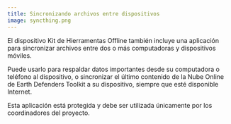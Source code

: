 ```yaml
---
title: Sincronizando archivos entre dispositivos
image: syncthing.png
---
```


El dispositivo Kit de Hierramentas Offline también incluye una aplicación para sincronizar archivos entre dos o más computadoras y dispositivos móviles.

<app-button :color="true" target="_self" link="apps/syncthing" text="Download Syncthing"></app-button>

<app-button localurl=":8082" text="Use Syncthing"></app-button>

Puede usarlo para respaldar datos importantes desde su computadora o teléfono al dispositivo, o sincronizar el último contenido de la <app-button :inline="true" localurl=":8086/all/https://docs.earthdefenderstoolkit.com/support-team/online-cloud">Nube Online de Earth Defenders Toolkit
</app-button> a su dispositivo, siempre que esté disponible Internet.

Esta aplicación está protegida y debe ser utilizada únicamente por los coordinadores del proyecto.

<app-button localurl=":8086/all/https://docs.earthdefenderstoolkit.com/device-usage/bundled-applications/content-syncronization" text="Read documentation"></app-button>

